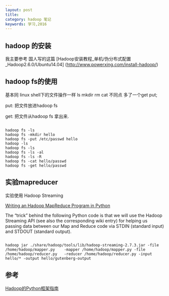 ```yaml
---
layout: post
title:
category: hadoop 笔记
keywords: 学习,2016
---
```



## hadoop 的安装
我主要参考 国人写的这篇 [Hadoop安装教程_单机/伪分布式配置_Hadoop2.6.0/Ubuntu14.04] (http://www.powerxing.com/install-hadoop/)


## hadoop fs的使用

基本同 linux shell下的文件操作一样
ls mkdir rm cat
不同点 多了一个get put;

put:
把文件放进hadoop fs

get:
把文件从hadoop fs 拿出来.

```

hadoop fs -ls
hadoop fs -mkdir hello
hadoop fs -put /etc/passwd hello
hadoop -ls
hadoop fs -ls
hadoop fs -ls -al
hadoop fs -ls -R
hadoop fs -cat hello/passwd
hadoop fs -get hello/passwd

```


## 实验mapreducer

实验使用 Hadoop Streaming

[Writing an Hadoop MapReduce Program in Python](http://www.michael-noll.com/tutorials/writing-an-hadoop-mapreduce-program-in-python/)


The “trick” behind the following Python code is that we will use the Hadoop Streaming API (see also the corresponding wiki entry) for helping us passing data between our Map and Reduce code via STDIN (standard input) and STDOUT (standard output).

```

hadoop jar ./share/hadoop/tools/lib/hadoop-streaming-2.7.3.jar -file /home/hadoop/mapper.py    -mapper /home/hadoop/mapper.py -file /home/hadoop/reducer.py   -reducer /home/hadoop/reducer.py -input hello/* -output hello/gutenberg-output

```

## 参考

[Hadoop的Python框架指南](https://www.oschina.net/translate/a-guide-to-python-frameworks-for-hadoop)
